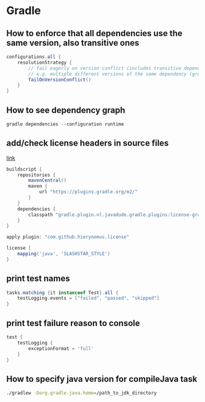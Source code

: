 # Gradle

## How to enforce that  all dependencies use the same version, also transitive ones

```groovy
configurations.all {
    resolutionStrategy {
        // fail eagerly on version conflict (includes transitive dependencies)
        // e.g. multiple different versions of the same dependency (group and name are equal)
        failOnVersionConflict()
    }
}
```

## How to see dependency graph

```groovy
gradle dependencies --configuration runtime
```

## add/check license headers in source files

[link](https://github.com/hierynomus/license-gradle-plugin)

```groovy
buildscript {
    repositories {
        mavenCentral()
        maven {
            url "https://plugins.gradle.org/m2/"
        }
    }
    dependencies {
        classpath "gradle.plugin.nl.javadude.gradle.plugins:license-gradle-plugin:0.13.1"
    }
}

apply plugin: "com.github.hierynomus.license"

license {
    mapping('java', 'SLASHSTAR_STYLE')
}
```

## print test names

```groovy
tasks.matching {it instanceof Test}.all {
    testLogging.events = ["failed", "passed", "skipped"]
}
```

## print test failure reason to console

```groovy
test {
    testLogging {
        exceptionFormat = 'full'
    }
}
```

## How to specify java version for compileJava task

```bash
./gradlew -Dorg.gradle.java.home=/path_to_jdk_directory
```

